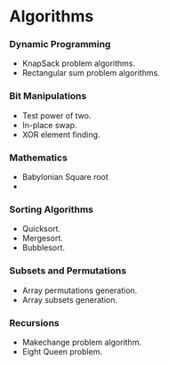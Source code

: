 # Algorithms #

### Dynamic Programming ###
+ KnapSack problem algorithms.
+ Rectangular sum problem algorithms.

### Bit Manipulations ###
+ Test power of two.
+ In-place swap.
+ XOR element finding.

### Mathematics ###
+ Babylonian Square root
+ 

### Sorting Algorithms ###
+ Quicksort.
+ Mergesort.
+ Bubblesort.

### Subsets and Permutations ###
+ Array permutations generation.
+ Array subsets generation.

### Recursions ###
+ Makechange problem algorithm.
+ Eight Queen problem.
